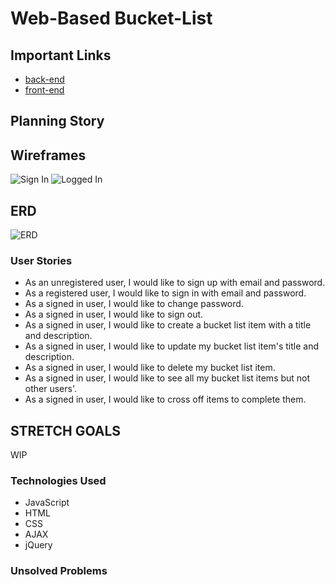 # Web-Based Bucket-List

## Important Links

- [back-end](https://github.com/peanut-butter-and-jelly/back-end)
- [front-end](https://github.com/peanut-butter-and-jelly/front-end)

## Planning Story

## Wireframes

![Sign In](https://media.git.generalassemb.ly/user/24753/files/30de3c00-5230-11ea-8bf2-247533f6c86c)
![Logged In](https://media.git.generalassemb.ly/user/24753/files/33d92c80-5230-11ea-876d-996f01ec6621)

## ERD

![ERD](https://media.git.generalassemb.ly/user/24753/files/36d41d00-5230-11ea-93cb-93c4b912cb37)

### User Stories

- As an unregistered user, I would like to sign up with email and password.
- As a registered user, I would like to sign in with email and password.
- As a signed in user, I would like to change password.
- As a signed in user, I would like to sign out.
- As a signed in user, I would like to create a bucket list item with a title and description.
- As a signed in user, I would like to update my bucket list item's title and description.
- As a signed in user, I would like to delete my bucket list item.
- As a signed in user, I would like to see all my bucket list items but not other users'.
- As a signed in user, I would like to cross off items to complete them.

## STRETCH GOALS

WIP

### Technologies Used

- JavaScript
- HTML
- CSS
- AJAX
- jQuery

### Unsolved Problems
